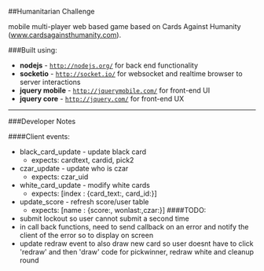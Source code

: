 ##Humanitarian Challenge


mobile multi-player web based game based on Cards Against Humanity (www.cardsagainsthumanity.com).

###Built using:
  - __nodejs__ - <code>http://nodejs.org/</code> for back end functionality
  - __socketio__ - <code>http://socket.io/</code> for websocket and realtime browser to server interactions
  - __jquery mobile__ - <code>http://jquerymobile.com/</code> for front-end UI
  - __jquery core__ - <code>http://jquery.com/</code> for front-end UX

---

###Developer Notes

####Client events:
  - black_card_update - update black card
    - expects: cardtext, cardid, pick2
  - czar_update - update who is czar
    - expects: czar_uid
  - white_card_update - modify white cards
    - expects: [index : {card_text:, card_id:}]
  - update_score - refresh score/user table
    - expects: [name : {score:, wonlast:,czar:}]
####TODO:
  - submit lockout so user cannot submit a second time
  - in call back functions, need to send callback on an error and notify the client of the error so to display on screen
  - update redraw event to also draw new card so user doesnt have to click 'redraw' and then 'draw'
code for pickwinner, redraw white and cleanup round
